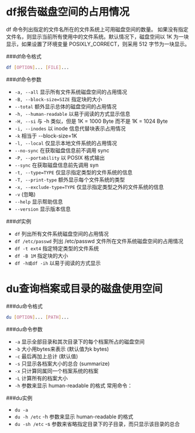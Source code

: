 df报告磁盘空间的占用情况
========
df 命令列出指定的文件名所在的文件系统上可用磁盘空间的数量。 如果没有指定文件名，则显示当前所有使用中的文件系统。默认情况下，磁盘空间以 1K 为一块显示，如果设置了环境变量 POSIXLY_CORRECT，则采用 512 字节为一块显示。

###df命令格式
```sh
df [OPTION]... [FILE]...
```

###df命令参数
* `-a, --all` 显示所有文件系统磁盘空间的占用情况
* `-B, --block-size=SIZE` 指定块的大小
* `--total` 额外显示总体的磁盘空间的占用情况
* `-h, --human-readable` 以易于阅读的方式显示信息
* `-H, --si` 与 -h 类似，但是 1K = 1000 Byte 而不是 1K = 1024 Byte
* `-i, --inodes` 以 inode 信息代替块表示占用情况
* `-k` 相当于 --block-size=1K
* `-l, --local` 仅显示本地文件系统的占用情况
* `--no-sync` 在获取磁盘信息前不调用 sync
* `-P, --portability` 以 POSIX 格式输出
* `--sync` 在获取磁盘信息前先调用 syn
* `-t, --type=TYPE` 仅显示指定类型的文件系统的信息
* `-T, --print-type` 额外显示每个文件系统的类型
* `-x, --exclude-type=TYPE` 仅显示指定类型之外的文件系统的信息
* `-v` (忽略)
* `--help` 显示帮助信息
* `--version` 显示版本信息

###df实例
* `df` 列出所有文件系统磁盘空间的占用情况
* `df /etc/passwd` 列出 /etc/passwd 文件所在文件系统磁盘空间的占用情况
* `df -t ext4` 指定特定类型的文件系统
* `df -B 1M` 指定块的大小
* `df -h或df -ih` 以易于阅读的方式显示

du查询档案或目录的磁盘使用空间
=========

###du命令格式
```sh
du [OPTION]... [PATH]...
```

###du命令参数
* `-a` 显示全部目录和其次目录下的每个档案所占的磁盘空间
* `-b` 大小用bytes来表示 (默认值为k bytes)
* `-c` 最后再加上总计 (默认值)
* `-s` 只显示各档案大小的总合 (summarize)
* `-x` 只计算同属同一个档案系统的档案
* `-L` 计算所有的档案大小
* `-h` 参数来显示 human-readable 的格式
常用命令：

###du实例
* `du -a`
* `du -h /etc` -h 参数来显示 human-readable 的格式
* `du -sh /etc` -s 参数来省略指定目录下的子目录，而只显示该目录的总合
